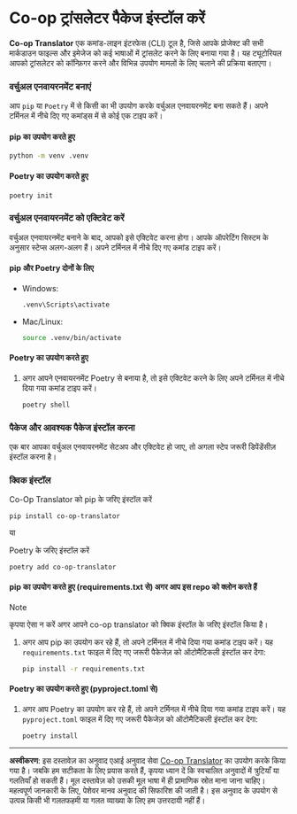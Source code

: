 <!--
CO_OP_TRANSLATOR_METADATA:
{
  "original_hash": "510827ad22a2031a50838919c3594828",
  "translation_date": "2025-10-15T02:44:28+00:00",
  "source_file": "getting_started/command-line-guide/install-package.md",
  "language_code": "hi"
}
-->
# Co-op ट्रांसलेटर पैकेज इंस्टॉल करें

**Co-op Translator** एक कमांड-लाइन इंटरफेस (CLI) टूल है, जिसे आपके प्रोजेक्ट की सभी मार्कडाउन फाइल्स और इमेजेज को कई भाषाओं में ट्रांसलेट करने के लिए बनाया गया है। यह ट्यूटोरियल आपको ट्रांसलेटर को कॉन्फ़िगर करने और विभिन्न उपयोग मामलों के लिए चलाने की प्रक्रिया बताएगा।

### वर्चुअल एनवायरनमेंट बनाएं

आप `pip` या `Poetry` में से किसी का भी उपयोग करके वर्चुअल एनवायरनमेंट बना सकते हैं। अपने टर्मिनल में नीचे दिए गए कमांड्स में से कोई एक टाइप करें।

#### pip का उपयोग करते हुए

```bash
python -m venv .venv
```

#### Poetry का उपयोग करते हुए

```bash
poetry init
```

### वर्चुअल एनवायरनमेंट को एक्टिवेट करें

वर्चुअल एनवायरनमेंट बनाने के बाद, आपको इसे एक्टिवेट करना होगा। आपके ऑपरेटिंग सिस्टम के अनुसार स्टेप्स अलग-अलग हैं। अपने टर्मिनल में नीचे दिए गए कमांड टाइप करें।

#### pip और Poetry दोनों के लिए

- Windows:

    ```bash
    .venv\Scripts\activate
    ```

- Mac/Linux:

    ```bash
    source .venv/bin/activate
    ```

#### Poetry का उपयोग करते हुए

1. अगर आपने एनवायरनमेंट Poetry से बनाया है, तो इसे एक्टिवेट करने के लिए अपने टर्मिनल में नीचे दिया गया कमांड टाइप करें।

    ```bash
    poetry shell
    ```

### पैकेज और आवश्यक पैकेज इंस्टॉल करना

एक बार आपका वर्चुअल एनवायरनमेंट सेटअप और एक्टिवेट हो जाए, तो अगला स्टेप जरूरी डिपेंडेंसीज़ इंस्टॉल करना है।

### क्विक इंस्टॉल

Co-Op Translator को pip के जरिए इंस्टॉल करें

```
pip install co-op-translator
```
या 

Poetry के जरिए इंस्टॉल करें
```
poetry add co-op-translator
```

#### pip का उपयोग करते हुए (requirements.txt से) अगर आप इस repo को क्लोन करते हैं

> [!NOTE]
> कृपया ऐसा न करें अगर आपने co-op translator को क्विक इंस्टॉल के जरिए इंस्टॉल किया है।

1. अगर आप pip का उपयोग कर रहे हैं, तो अपने टर्मिनल में नीचे दिया गया कमांड टाइप करें। यह `requirements.txt` फाइल में दिए गए जरूरी पैकेजेज़ को ऑटोमैटिकली इंस्टॉल कर देगा:

    ```bash
    pip install -r requirements.txt
    ```

#### Poetry का उपयोग करते हुए (pyproject.toml से)

1. अगर आप Poetry का उपयोग कर रहे हैं, तो अपने टर्मिनल में नीचे दिया गया कमांड टाइप करें। यह `pyproject.toml` फाइल में दिए गए जरूरी पैकेजेज़ को ऑटोमैटिकली इंस्टॉल कर देगा:

    ```bash
    poetry install
    ```

---

**अस्वीकरण**:
इस दस्तावेज़ का अनुवाद एआई अनुवाद सेवा [Co-op Translator](https://github.com/Azure/co-op-translator) का उपयोग करके किया गया है। जबकि हम सटीकता के लिए प्रयास करते हैं, कृपया ध्यान दें कि स्वचालित अनुवादों में त्रुटियाँ या गलतियाँ हो सकती हैं। मूल दस्तावेज़ को उसकी मूल भाषा में ही प्रामाणिक स्रोत माना जाना चाहिए। महत्वपूर्ण जानकारी के लिए, पेशेवर मानव अनुवाद की सिफारिश की जाती है। इस अनुवाद के उपयोग से उत्पन्न किसी भी गलतफहमी या गलत व्याख्या के लिए हम उत्तरदायी नहीं हैं।